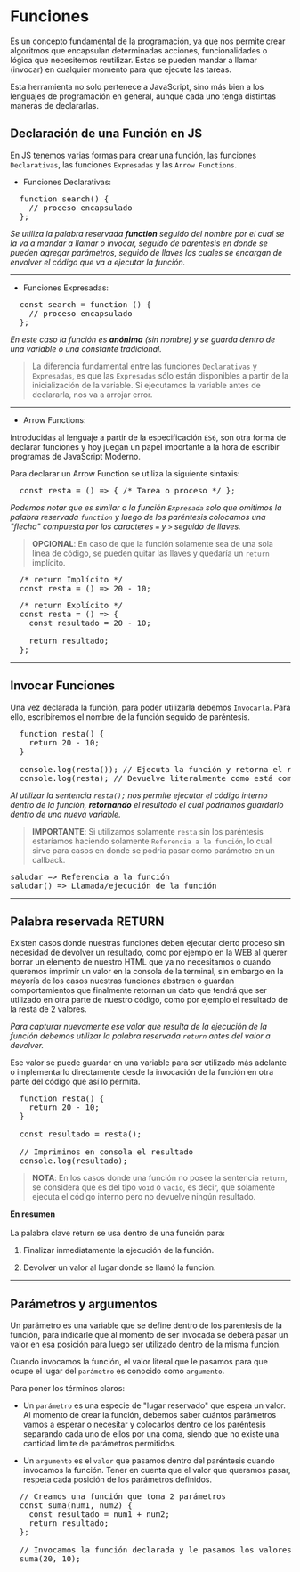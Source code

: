 # Funciones 

Es un concepto fundamental de la programación, ya que nos permite crear algoritmos que encapsulan determinadas acciones, funcionalidades o lógica que necesitemos reutilizar. Estas se pueden mandar a llamar (invocar) en cualquier momento para que ejecute las tareas.

Esta herramienta no solo pertenece a JavaScript, sino más bien a los lenguajes de programación en general, aunque cada uno tenga distintas maneras de declararlas.

## Declaración de una Función en JS

En JS tenemos varias formas para crear una función, las funciones `Declarativas`, las funciones `Expresadas` y las `Arrow Functions`.

- Funciones Declarativas:

<pre>
  function search() {
    // proceso encapsulado
  };
</pre>

*Se utiliza la palabra reservada **function** seguido del nombre por el cual se la va a mandar a llamar o invocar, seguido de parentesis en donde se pueden agregar parámetros, seguido de llaves las cuales se encargan de envolver el código que va a ejecutar la función.*

---

- Funciones Expresadas:

<pre>
  const search = function () {
    // proceso encapsulado
  };
</pre>

*En este caso la función es **anónima** (sin nombre) y se guarda dentro de una variable o una constante tradicional.*

> La diferencia fundamental entre las funciones `Declarativas` y `Expresadas`, es que las `Expresadas` sólo están disponibles a partir de la inicialización de la variable. Si ejecutamos la variable antes de declararla, nos va a arrojar error.

---

- Arrow Functions:

Introducidas al lenguaje a partir de la especificación `ES6`, son otra forma de declarar funciones y hoy juegan un papel importante a la hora de escribir programas de JavaScript Moderno.

Para declarar un Arrow Function se utiliza la siguiente sintaxis:

<pre>
  const resta = () => { /* Tarea o proceso */ };
</pre>

*Podemos notar que es similar a la función `Expresada` solo que omitimos la palabra reservada `function` y luego de los paréntesis colocamos una "flecha" compuesta por los caracteres `=` y `>` seguido de llaves.*

>**OPCIONAL**: En caso de que la función solamente sea de una sola línea de código, se pueden quitar las llaves y quedaría un `return` implícito.

<pre>
  /* return Implícito */
  const resta = () => 20 - 10;
</pre>

<pre>
  /* return Explícito */
  const resta = () => {
    const resultado = 20 - 10;

    return resultado;
  };
</pre>

---

## Invocar Funciones

Una vez declarada la función, para poder utilizarla debemos `Invocarla`. Para ello, escribiremos el nombre de la función seguido de paréntesis.

<pre>
  function resta() {
    return 20 - 10;
  }
  
  console.log(resta()); // Ejecuta la función y retorna el resultado (en este caso 10)
  console.log(resta); // Devuelve literalmente como está compuesta la Función
</pre>

*Al utilizar la sentencia `resta();` nos permite ejecutar el código interno dentro de la función, **retornando** el resultado el cual podríamos guardarlo dentro de una nueva variable.*

>**IMPORTANTE**: Si utilizamos solamente `resta` sin los paréntesis estaríamos haciendo solamente `Referencia a la función`, lo cual sirve para casos en donde se podria pasar como parámetro en un callback.

<pre>
saludar => Referencia a la función
saludar() => Llamada/ejecución de la función 
</pre>

---

## Palabra reservada RETURN

Existen casos donde nuestras funciones deben ejecutar cierto proceso sin necesidad de
devolver un resultado, como por ejemplo en la WEB al querer borrar un elemento de nuestro
HTML que ya no necesitamos o cuando queremos imprimir un valor en la consola de la
terminal, sin embargo en la mayoría de los casos nuestras funciones abstraen o guardan
comportamientos que finalmente retornan un dato que tendrá que ser utilizado en otra parte
de nuestro código, como por ejemplo el resultado de la resta de 2 valores.

*Para capturar nuevamente ese valor que resulta de la ejecución de la función debemos
utilizar la palabra reservada `return` antes del valor a devolver.*

Ese valor se puede guardar en una variable para ser utilizado más adelante o implementarlo
directamente desde la invocación de la función en otra parte del código que así lo permita.

<pre>
  function resta() {
    return 20 - 10;
  }

  const resultado = resta();

  // Imprimimos en consola el resultado
  console.log(resultado);
</pre>

>**NOTA**: En los casos donde una función no posee la sentencia `return`, se considera que es del
tipo `void` o `vacío`, es decir, que solamente ejecuta el código interno pero no devuelve
ningún resultado.

**En resumen** 
<br>
<br>
La palabra clave return se usa dentro de una función para:

1. Finalizar inmediatamente la ejecución de la función.

2. Devolver un valor al lugar donde se llamó la función.

---

## Parámetros y argumentos

Un parámetro es una variable que se define dentro de los parentesis de la función, para indicarle que al momento de ser invocada se deberá pasar un valor en esa posición para luego ser utilizado dentro de la misma función.

Cuando invocamos la función, el valor literal que le pasamos para que ocupe el lugar del `parámetro` es conocido como `argumento`.

Para poner los términos claros:

- Un `parámetro` es una especie de "lugar reservado" que espera un valor. Al momento de crear la función, debemos saber cuántos parámetros vamos a esperar o necesitar y colocarlos dentro de los paréntesis separando cada uno de ellos por una coma, siendo que no existe una cantidad límite de parámetros permitidos.

- Un `argumento` es el `valor` que pasamos dentro del paréntesis cuando invocamos la función. Tener en cuenta que el valor que queramos pasar, respeta cada posición de los parámetros definidos.

<pre>
  // Creamos una función que toma 2 parámetros
  const suma(num1, num2) {
    const resultado = num1 + num2;
    return resultado;
  };

  // Invocamos la función declarada y le pasamos los valores (argumentos)
  suma(20, 10);
</pre>
